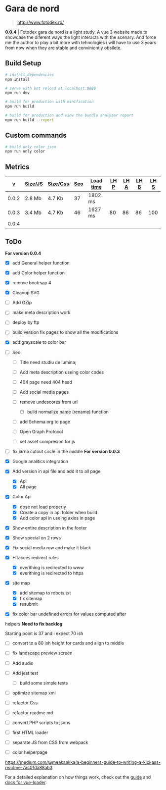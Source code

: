 # Gara de nord 

> http://www.fotodex.ro/

**0.0.4** | Fotodex gara de nord is a light study. A vue 3 website made to showcase the diferent ways the light interacts with the scenary. And force me the author to play a bit more with tehnologies i will have to use 3 years from now when they are stable and conviniontly obsilete.

## Build Setup

``` bash
# install dependencies
npm install

# serve with hot reload at localhost:8080
npm run dev

# build for production with minification
npm run build

# build for production and view the bundle analyzer report
npm run build --report
```

## Custom commands

``` bash
# build only color json
npm run only color
```
## Metrics

|  [v](doc/v_log.md) | [Size/JS](doc/js_size.png)   | [Size/Css](doc/css_size.png)  | [Seo](https://www.woorank.com/en/www/fotodex.ro)   | [Load time](doc/load_time.png)     | [LH P](doc/lh.png)   | [LH A](doc/lh.png) | [LH B](doc/lh.png)  | [LH S](doc/lh.png)  |
| ---       | ---       | ---       | ---   | ---           | ---   | ---   | ---   | ---   |
| 0.0.2     | 2.8 Mb    | 4.7 Kb    | 37    | 1802 ms       |       |       |       |       |
| 0.0.3     | 3.4 Mb    | 4.7 Kb    | 46    | 1627 ms       | 80    | 86    | 86    | 100   |      
| 0.0.4     |           |           |       |               |

## ToDo

**For version 0.0.4**

- [x] add General helper function
- [x] add Color helper function
- [X] remove bootrsap 4
- [X] Cleanup SVG
- [ ] Add GZip
- [ ] make meta description work
- [ ] deploy by ftp
- [ ] build version fix pages to show all the modifications 
- [x] add grayscale to color bar
- [ ] Seo
    - [ ] Title need studiu de lumina;
    - [ ] Add meta description useing color codes

    - [ ] 404 page need 404 head

    - [ ] Add social media pages
    
    - [ ] remove undescores from url
        - [ ] build normalize name (rename) function

    - [ ] add Schema.org to page

    - [ ] Open Graph Protocol

    - [ ] set asset compresion for js

- [ ] fix iarna cutout circle in the middle
**For version 0.0.3**

- [X] Google analitics integration

- [x] Add version in api file and add it to all page
    - [x] Api
    - [x] All page

- [x] Color Api 
    - [x] dose not load properly 
    - [x] Create a copy in api folder when build
    - [x] Add color api in useing axios in page

- [x] Show entire description in the footer
- [x] Show special on 2 rows
- [x] Fix social media row and make it black

- [x] HTacces redirect rules
    - [x] everithing is redirected to www 
    - [x] everithing is redirected to https 

- [x] site map
    - [X] add sitemap to robots.txt 
    - [x] fix sitemap 
    - [x] resubmit 

 - [x] fix color bar undefined errors for values computed after  

 helpers
**Need to fix backlog**

Starting point is 37 and i expect 70 ish
 
- [ ] convert to a 80 ish height for cards and align to middle
- [ ] fix landscape preview screen  

- [ ] Add audio

- [ ] Add jest test
    - [ ] build some simple tests

- [ ] optimize sitemap xml    

- [ ] refactor Css

- [ ] refactor readme md 
- [ ] convert PHP scripts to jsons
- [ ] first HTML loader
- [ ] separate JS from CSS from webpack
- [ ] color helperpage

https://medium.com/@meakaakka/a-beginners-guide-to-writing-a-kickass-readme-7ac01da88ab3


For a detailed explanation on how things work, check out the [guide](http://vuejs-templates.github.io/webpack/) and [docs for vue-loader](http://vuejs.github.io/vue-loader).
